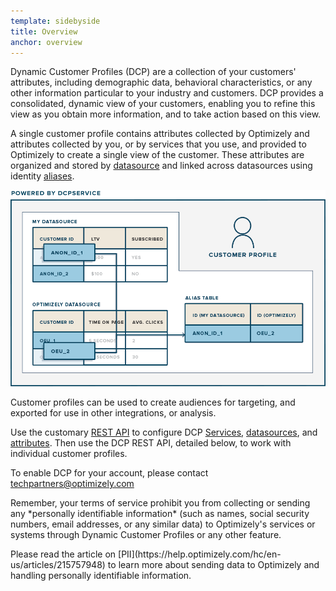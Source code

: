```yaml
---
template: sidebyside
title: Overview
anchor: overview
---
```


Dynamic Customer Profiles (DCP) are a collection of your customers' attributes, including demographic data, behavioral
characteristics, or any other information particular to your industry and customers. DCP provides a consolidated,
dynamic view of your customers, enabling you to refine this view as you obtain more information, and to take action
based on this view.

A single customer profile contains attributes collected by Optimizely and attributes collected by you, or by services
that you use, and provided to Optimizely to create a single view of the customer. These attributes are organized and
stored by [datasource](/rest/reference#dcp_datasources) and linked across datasources using identity
[aliases](/customer-profiles/index.html#alias).

<img src="/assets/img/dcp/overview.png">

Customer profiles can be used to create audiences for targeting, and exported for use in other integrations, or
analysis.

Use the customary [REST API](/rest/getting-started) to configure DCP [Services](/rest/reference/#dcp_services),
[datasources](/rest/reference/#dcp_datasources), and
[attributes](http://developers.optimizely.com/rest/reference/#dcp_attributes).  Then use the DCP REST API,
detailed below, to work with individual customer profiles.

To enable DCP for your account, please contact [techpartners@optimizely.com](mailto:techpartners@optimizely.com)

<div class="attention attention--warning push--bottom">
<p>
Remember, your terms of service prohibit you from collecting or sending any *personally identifiable information*
(such as names, social security numbers, email addresses, or any similar data)
to Optimizely's services or systems through Dynamic Customer Profiles or any other feature.
</p>

<p>
Please read the article on [PII](https://help.optimizely.com/hc/en-us/articles/215757948)
to learn more about sending data to Optimizely and handling personally identifiable information.
</p>
</div>
